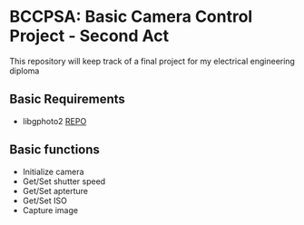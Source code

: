 # BCCPSA: Basic Camera Control Project - Second Act

This repository will keep track of a final project for my electrical engineering diploma

## Basic Requirements
* libgphoto2 [REPO](https://github.com/gphoto/libgphoto2)

## Basic functions
* Initialize camera
* Get/Set shutter speed
* Get/Set apterture
* Get/Set ISO
* Capture image